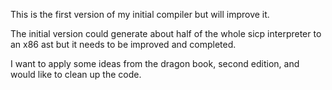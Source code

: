This is the first version of my initial compiler but will improve it.

The initial version could generate about half of the whole sicp interpreter to an x86 ast but it needs to be improved and completed.

I want to apply some ideas from the dragon book, second edition, and would like to clean up the code.
